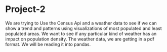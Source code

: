 # Project-2

We are trying to Use the Census Api and a weather data to see if we can show a trend and patterns using visualizations of most populated and least populated areas. We want to see if any particular kind of weather has an impact on  population density.
The weather data, we are getting in a pdf format. We will be reading it into pandas.
